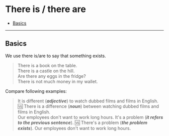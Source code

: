 # There is / there are

- [Basics](#basics)

<hr/>

## Basics

We use there is/are to say that something exists.

> There is a book on the table. <br/>
> There is a castle on the hill. <br/>
> Are there any eggs in the fridge? <br/>
> There is not much money in my wallet. <br/>

Compare following examples:
> It is different (***adjective***) to watch dubbed films and films in English. 🆚 There is a difference (***noun***)
> between watching dubbed films and films in English. <br/>
> Our employees don't want to work long hours. It's a problem (***it refers to the previous sentence***). 🆚 There's a
> problem (***the problem exists***). Our employees don't want to work long hours. <br/>
